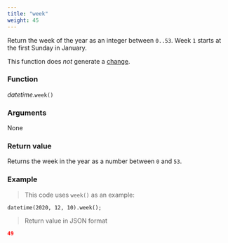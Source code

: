 ```yaml
---
title: "week"
weight: 45
---
```


Return the week of the year as an integer between `0..53`. Week `1` starts at the first Sunday in January.

This function does *not* generate a [change](../../../overview/changes).

### Function

*datetime*.`week()`

### Arguments

None

### Return value

Returns the week in the year as a number between `0` and `53`.

### Example

> This code uses `week()` as an example:

```thingsdb,json_response
datetime(2020, 12, 10).week();
```

> Return value in JSON format

```json
49
```
